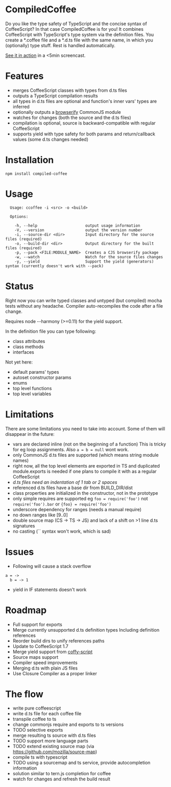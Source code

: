 # CompiledCoffee

Do you like the type safety of TypeScript and the concise syntax of 
CoffeeScript? In that case CompiledCoffee is for you! It combines CoffeeScript 
with TypeScript's type system via the definition files. You create a *.coffee 
file and a *.d.ts file with the same name, in which you (optionally) type 
stuff. Rest is handled automatically.

[See it in action](http://www.youtube.com/watch?v=aj4V8TVbjP0) in a <5min 
screencast.

# Features

- merges CoffeeScript classes with types from d.ts files
- outputs a TypeScript compilation results
- all types in d.ts files are optional and function's inner vars' types are
 inferred
- optionally outputs a [browserify](https://github.com/substack/node-browserify) 
 CommonJS module
- watches for changes (both the source and the d.ts files)
- compilation is optional, source is backward-compatible with regular 
 CoffeeScript
- supports yield with type safety for both params and return/callback values 
 (some d.ts changes needed)

# Installation

```
npm install compiled-coffee
```

# Usage

```
  Usage: ccoffee -i <src> -o <build>

  Options:

    -h, --help                     output usage information
    -V, --version                  output the version number
    -i, --source-dir <dir>         Input directory for the source files (required)
    -o, --build-dir <dir>          Output directory for the built files (required)
    -p, --pack <FILE:MODULE_NAME>  Creates a CJS browserify package
    -w, --watch                    Watch for the source files changes
    -y, --yield                    Support the yield (generators) syntax (currently doesn't work with --pack)
```

# Status

Right now you can write typed classes and untyped (but compiled) mocha tests
without any headache. Compiler auto-recompiles the code after a file change.

Requires node --harmony (>=0.11) for the yield support.

In the definition file you can type following:

- class attributes
- class methods
- interfaces

Not yet here:

- default params' types
- autoset constructor params
- enums
- top level functions
- top level variables

# Limitations

There are some limitations you need to take into account. Some of them will 
disappear in the future:

- vars are declared inline (not on the beginning of a function)
  This is tricky for eg loop assignments. Also `a = b = null` wont work.
- only CommonJS d.ts files are supported (which means string module names)
- right now, all the top level elements are exported in TS and duplicated 
  module.exports is needed if one plans to compile it with as a regular
  CoffeeScript
- *d.ts files need an indentation of 1 tab or 2 spaces*
- referenced d.ts files have a base dir from BUILD_DIR/dist
- class properties are initialized in the constructor, not in the prototype
- only simple requires are supported eg `foo = require('foo')` 
  not `require('foo').bar` or `{foo} = require('foo')`
- underscore dependency for ranges (needs a manual require)
- no down ranges like [9..0]
- double source map (CS -> TS -> JS) and lack of a shift on >1 line d.ts 
 signatures
- no casting (\`\` syntax won't work, which is sad)

# Issues

- Following will cause a stack overflow
```
a = ->
  b = -> 1
```
- yield in IF statements doesn't work

# Roadmap

- Full support for exports
- Merge currently unsupported d.ts definition types
  Including definition references
- Reorder build dirs to unify references paths
- Update to CoffeeScript 1.7
- Merge yield support from [coffy-script](https://github.com/loveencounterflow/coffy-script)
- Source maps support
- Compiler speed improvements
- Merging d.ts with plain JS files
- Use Closure Compiler as a proper linker

# The flow

- write pure coffeescript
- write d.ts file for each coffee file
- transpile coffee to ts
- change commonjs require and exports to ts versions
 - TODO selective exports
- merge resulting ts source with d.ts files
 - TODO support more language parts
 - TODO extend existing source map (via https://github.com/mozilla/source-map)
- compile ts with typescript
- TODO using a sourcemap and ts service, provide autocompletion information
 - solution similar to tern.js completion for coffee
- watch for changes and refresh the build result
